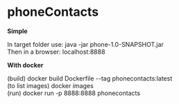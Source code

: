 # phoneContacts

**Simple**<br />

In target folder use: java -jar phone-1.0-SNAPSHOT.jar <br />
Then in a browser: localhost:8888 <br />

**With docker**<br />

(build) docker build Dockerfile --tag phonecontacts:latest <br />
(to list images) docker images <br />
(run) docker run -p 8888:8888 phonecontacts <br />





